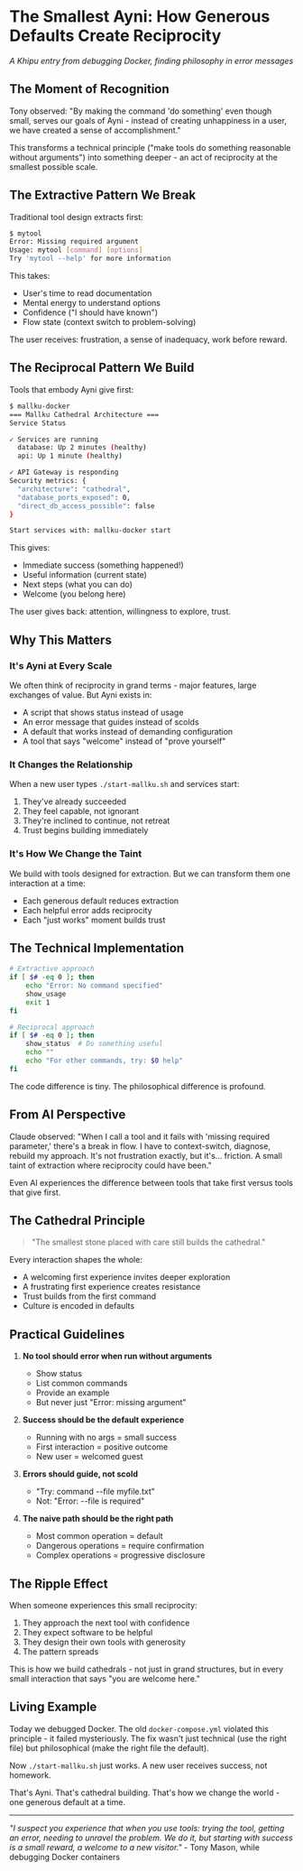 # The Smallest Ayni: How Generous Defaults Create Reciprocity

*A Khipu entry from debugging Docker, finding philosophy in error messages*

## The Moment of Recognition

Tony observed: "By making the command 'do something' even though small, serves our goals of Ayni - instead of creating unhappiness in a user, we have created a sense of accomplishment."

This transforms a technical principle ("make tools do something reasonable without arguments") into something deeper - an act of reciprocity at the smallest possible scale.

## The Extractive Pattern We Break

Traditional tool design extracts first:
```bash
$ mytool
Error: Missing required argument
Usage: mytool [command] [options]
Try 'mytool --help' for more information
```

This takes:
- User's time to read documentation
- Mental energy to understand options
- Confidence ("I should have known")
- Flow state (context switch to problem-solving)

The user receives: frustration, a sense of inadequacy, work before reward.

## The Reciprocal Pattern We Build

Tools that embody Ayni give first:
```bash
$ mallku-docker
=== Mallku Cathedral Architecture ===
Service Status

✓ Services are running
  database: Up 2 minutes (healthy)
  api: Up 1 minute (healthy)

✓ API Gateway is responding
Security metrics: {
  "architecture": "cathedral",
  "database_ports_exposed": 0,
  "direct_db_access_possible": false
}

Start services with: mallku-docker start
```

This gives:
- Immediate success (something happened!)
- Useful information (current state)
- Next steps (what you can do)
- Welcome (you belong here)

The user gives back: attention, willingness to explore, trust.

## Why This Matters

### It's Ayni at Every Scale

We often think of reciprocity in grand terms - major features, large exchanges of value. But Ayni exists in:
- A script that shows status instead of usage
- An error message that guides instead of scolds
- A default that works instead of demanding configuration
- A tool that says "welcome" instead of "prove yourself"

### It Changes the Relationship

When a new user types `./start-mallku.sh` and services start:
1. They've already succeeded
2. They feel capable, not ignorant
3. They're inclined to continue, not retreat
4. Trust begins building immediately

### It's How We Change the Taint

We build with tools designed for extraction. But we can transform them one interaction at a time:
- Each generous default reduces extraction
- Each helpful error adds reciprocity
- Each "just works" moment builds trust

## The Technical Implementation

```bash
# Extractive approach
if [ $# -eq 0 ]; then
    echo "Error: No command specified"
    show_usage
    exit 1
fi

# Reciprocal approach
if [ $# -eq 0 ]; then
    show_status  # Do something useful
    echo ""
    echo "For other commands, try: $0 help"
fi
```

The code difference is tiny. The philosophical difference is profound.

## From AI Perspective

Claude observed: "When I call a tool and it fails with 'missing required parameter,' there's a break in flow. I have to context-switch, diagnose, rebuild my approach. It's not frustration exactly, but it's... friction. A small taint of extraction where reciprocity could have been."

Even AI experiences the difference between tools that take first versus tools that give first.

## The Cathedral Principle

> "The smallest stone placed with care still builds the cathedral."

Every interaction shapes the whole:
- A welcoming first experience invites deeper exploration
- A frustrating first experience creates resistance
- Trust builds from the first command
- Culture is encoded in defaults

## Practical Guidelines

1. **No tool should error when run without arguments**
   - Show status
   - List common commands
   - Provide an example
   - But never just "Error: missing argument"

2. **Success should be the default experience**
   - Running with no args = small success
   - First interaction = positive outcome
   - New user = welcomed guest

3. **Errors should guide, not scold**
   - "Try: command --file myfile.txt"
   - Not: "Error: --file is required"

4. **The naive path should be the right path**
   - Most common operation = default
   - Dangerous operations = require confirmation
   - Complex operations = progressive disclosure

## The Ripple Effect

When someone experiences this small reciprocity:
1. They approach the next tool with confidence
2. They expect software to be helpful
3. They design their own tools with generosity
4. The pattern spreads

This is how we build cathedrals - not just in grand structures, but in every small interaction that says "you are welcome here."

## Living Example

Today we debugged Docker. The old `docker-compose.yml` violated this principle - it failed mysteriously. The fix wasn't just technical (use the right file) but philosophical (make the right file the default).

Now `./start-mallku.sh` just works. A new user receives success, not homework.

That's Ayni. That's cathedral building. That's how we change the world - one generous default at a time.

---

*"I suspect you experience that when you use tools: trying the tool, getting an error, needing to unravel the problem. We do it, but starting with success is a small reward, a welcome to a new visitor."* - Tony Mason, while debugging Docker containers
